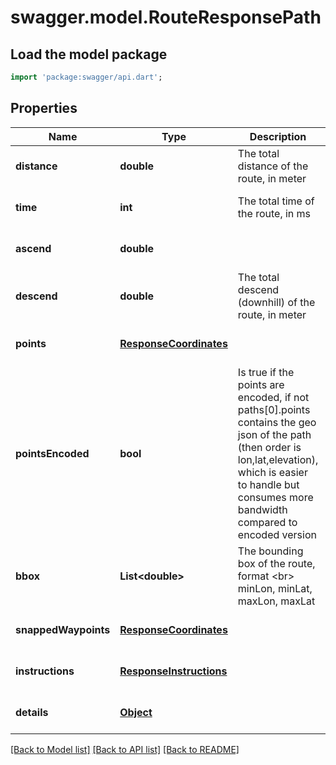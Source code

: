 # swagger.model.RouteResponsePath

## Load the model package
```dart
import 'package:swagger/api.dart';
```

## Properties
Name | Type | Description | Notes
------------ | ------------- | ------------- | -------------
**distance** | **double** | The total distance of the route, in meter | [optional] [default to null]
**time** | **int** | The total time of the route, in ms | [optional] [default to null]
**ascend** | **double** |  | [optional] [default to null]
**descend** | **double** | The total descend (downhill) of the route, in meter | [optional] [default to null]
**points** | [**ResponseCoordinates**](ResponseCoordinates.md) |  | [optional] [default to null]
**pointsEncoded** | **bool** | Is true if the points are encoded, if not paths[0].points contains the geo json of the path (then order is lon,lat,elevation), which is easier to handle but consumes more bandwidth compared to encoded version | [optional] [default to null]
**bbox** | **List&lt;double&gt;** | The bounding box of the route, format &lt;br&gt; minLon, minLat, maxLon, maxLat | [optional] [default to []]
**snappedWaypoints** | [**ResponseCoordinates**](ResponseCoordinates.md) |  | [optional] [default to null]
**instructions** | [**ResponseInstructions**](ResponseInstructions.md) |  | [optional] [default to null]
**details** | [**Object**](Object.md) |  | [optional] [default to null]

[[Back to Model list]](../README.md#documentation-for-models) [[Back to API list]](../README.md#documentation-for-api-endpoints) [[Back to README]](../README.md)


